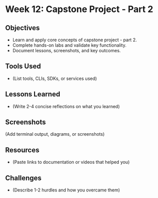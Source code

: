 # Week 12: Capstone Project - Part 2

## Objectives
- Learn and apply core concepts of capstone project - part 2.
- Complete hands-on labs and validate key functionality.
- Document lessons, screenshots, and key outcomes.

## Tools Used
- (List tools, CLIs, SDKs, or services used)

## Lessons Learned
- (Write 2-4 concise reflections on what you learned)

## Screenshots
(Add terminal output, diagrams, or screenshots)

## Resources
- (Paste links to documentation or videos that helped you)

## Challenges
- (Describe 1-2 hurdles and how you overcame them)
